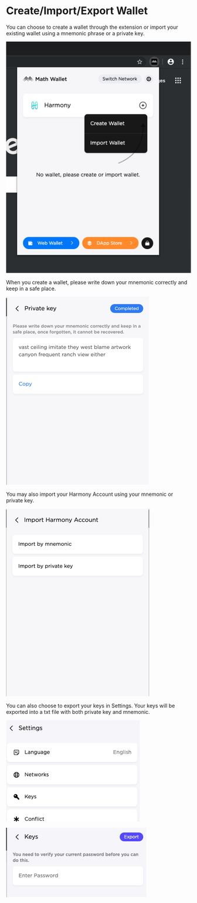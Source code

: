 # Create/Import/Export Wallet

You can choose to create a wallet through the extension or import your existing wallet using a mnemonic phrase or a private key.

![](../../.gitbook/assets/image-10.png)

When you create a wallet, please write down your mnemonic correctly and keep in a safe place. 

![](../../.gitbook/assets/image-23.png)

You may also import your Harmony Account using your mnemonic or private key.

![](../../.gitbook/assets/image-26.png)

You can also choose to export your keys in Settings. Your keys will be exported into a txt file with both private key and mnemonic.

![](../../.gitbook/assets/image%20%283%29.png)

![](../../.gitbook/assets/image%20%2851%29.png)

